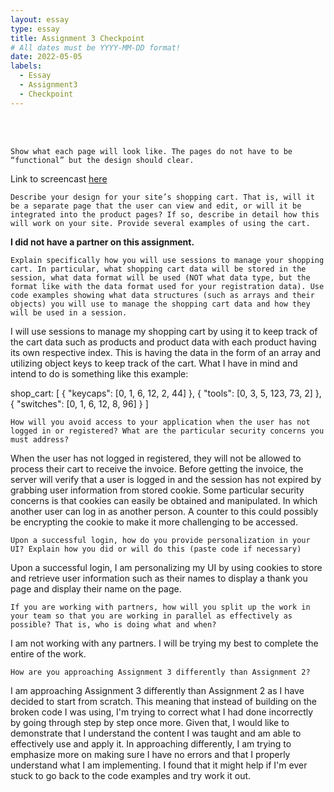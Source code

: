 ```yaml
---
layout: essay
type: essay
title: Assignment 3 Checkpoint
# All dates must be YYYY-MM-DD format!
date: 2022-05-05
labels:
  - Essay
  - Assignment3
  - Checkpoint
---
```


<br>
<br>


```
Show what each page will look like. The pages do not have to be “functional” but the design should clear. 
```
Link to screencast <a href="">here</a>
<br>

```
Describe your design for your site’s shopping cart. That is, will it be a separate page that the user can view and edit, or will it be integrated into the product pages? If so, describe in detail how this will work on your site. Provide several examples of using the cart.
```
<strong> I did not have a partner on this assignment. </strong>
<br>

```
Explain specifically how you will use sessions to manage your shopping cart. In particular, what shopping cart data will be stored in the session, what data format will be used (NOT what data type, but the format like with the data format used for your registration data). Use code examples showing what data structures (such as arrays and their objects) you will use to manage the shopping cart data and how they will be used in a session.
```
I will use sessions to manage my shopping cart by using it to keep track of the cart data such as products and product data with each product having its own respective index. This is having the data in the form of an array and utilizing object keys to keep track of the cart. What I have in mind and intend to do is something like this example:

shop_cart: 
[
{
"keycaps": [0, 1, 6, 12, 2, 44]
},
{
"tools": [0, 3, 5, 123, 73, 2]
},
{
"switches": [0, 1, 6, 12, 8, 96]
}
]
<br>

```
How will you avoid access to your application when the user has not logged in or registered? What are the particular security concerns you must address?
```
When the user has not logged in registered, they will not be allowed to process their cart to receive the invoice. Before getting the invoice, the server will verify that a user is logged in and the session has not expired by grabbing user information from stored cookie. Some particular security concerns is that cookies can easily be obtained and manipulated. In which another user can log in as another person. A counter to this could possibly be encrypting the cookie to make it more challenging to be accessed. 
<br>

```
Upon a successful login, how do you provide personalization in your UI? Explain how you did or will do this (paste code if necessary)
```
Upon a successful login, I am personalizing my UI by using cookies to store and retrieve user information such as their names to display a thank you page and display their name on the page. 
<br>

```
If you are working with partners, how will you split up the work in your team so that you are working in parallel as effectively as possible? That is, who is doing what and when?
```
I am not working with any partners. I will be trying my best to complete the entire of the work.
<br>

```
How are you approaching Assignment 3 differently than Assignment 2?
```
I am approaching Assignment 3 differently than Assignment 2 as I have decided to start from scratch. This meaning that instead of building on the broken code I was using, I'm trying to correct what I had done incorrectly by going through step by step once more. Given that, I would like to demonstrate that I understand the content I was taught and am able to effectively use and apply it. In approaching differently, I am trying to emphasize more on making sure I have no errors and that I properly understand what I am implementing. I found that it might help if I'm ever stuck to go back to the code examples and try work it out.

<br>
<br>


